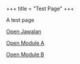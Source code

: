 +++
title = "Test Page"
+++

A test page

<a href="jawalan://open/?module=module_a">Open Jawalan</a>

<a href="https://cf9n.app.link?module=module_a">Open Module A</a>

<a href="https://cf9n.app.link?module%3Dmodule_b">Open Module B</a>


